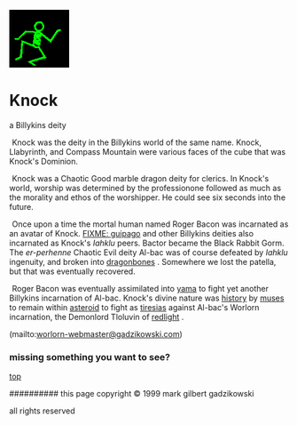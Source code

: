 ![dancer](assets/dancer.gif)

# Knock



 a Billykins deity

![xparent](assets/xparent.gif)  Knock was the deity in the Billykins world of the same name. Knock, Llabyrinth, and Compass Mountain were various faces of the cube that was Knock's Dominion. 


 ![xparent](assets/xparent.gif)  Knock was a Chaotic Good marble dragon deity for clerics. In Knock's world, worship was determined by the professionone followed as much as the morality and ethos of the worshipper. He could see six seconds into the future. 


 ![xparent](assets/xparent.gif)  Once upon a time the mortal human named Roger Bacon was incarnated as an avatar of Knock.  [FIXME: guipago](guipago.md)  and other Billykins deities also incarnated as Knock's *Iahklu* peers. Bactor became the Black Rabbit Gorm. The *er-perhenne* Chaotic Evil deity Al-bac was of course defeated by *Iahklu* ingenuity, and broken into  [dragonbones](dragonbones.md) . Somewhere we lost the patella, but that was eventually recovered. 


 ![xparent](assets/xparent.gif)  Roger Bacon was eventually assimilated into  [yama](yama.md)  to fight yet another Billykins incarnation of Al-bac. Knock's divine nature was  [history](history.md)  by  [muses](muses.md)  to remain within  [asteroid](asteroid.md)  to fight as  [tiresias](tiresias.md)  against Al-bac's Worlorn incarnation, the Demonlord Tloluvin of  [redlight](redlight.md) . 



 (mailto:worlorn-webmaster@gadzikowski.com) 

 
### missing something you want to see?



 [top](#top) 

 
########## this page copyright © 1999 mark gilbert gadzikowski

 all rights reserved